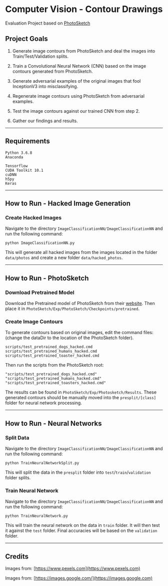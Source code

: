 # Computer Vision - Contour Drawings

Evaluation Project based on [PhotoSketch](https://github.com/mtli/PhotoSketch)

## Project Goals

1. Generate image contours from PhotoSketch and deal the images into Train/Test/Validation splits.

2. Train a Convolutional Neural Network (CNN) based on the image contours generated from PhotoSketch.

3. Generate adversarial examples of the original images that fool InceptionV3 into misclassifying.

4. Regenerate image contours using PhotoSketch from adversarial examples.

5. Test the image contours against our trained CNN from step 2.

6. Gather our findings and results.

---

## Requirements

```Rich Text Header
Python 3.6.8
Anaconda
```

```Rich Text Header
Tensorflow
CUDA Toolkit 10.1
cuDNN
h5py
Keras
```

---

## How to Run - Hacked Image Generation

### Create Hacked Images

Navigate to the directory `ImageClassificationNN/ImageClassificationNN` and run the following command:

```Rich Header Text
python ImageClassificationNN.py
```

This will generate all hacked images from the images located in the folder `data/photos` and create a new folder `data/hacked_photos`.

---

## How to Run - PhotoSketch

### Download Pretrained Model

Download the Pretrained model of PhotoSketch from their [website](http://www.cs.cmu.edu/~mengtial/proj/sketch/). Then place it in `PhotoSketch/Exp/PhotoSketch/Checkpoints/pretrained`.

### Create Image Contours

To generate contours based on original images, edit the command files: (change the dataDir to the location of the PhotoSketch folder).

```Rich Text Header
scripts/test_pretrained_dogs_hacked.cmd
scripts/test_pretrained_humans_hacked.cmd
scripts/test_pretrained_toaster_hacked.cmd
```

Then run the scripts from the PhotoSketch root:

```Rich Text Header
"scripts/test_pretrained_dogs_hacked.cmd"
"scripts/test_pretrained_humans_hacked.cmd"
"scripts/test_pretrained_toasters_hacked.cmd"
```

The results can be found in `PhotoSketch/Exp/Photosketch/Results`. These generated contours should be manually moved into the `presplit/[class]` folder for neural network processing.

---

## How to Run - Neural Networks

### Split Data

Navigate to the directory `ImageClassificationNN/ImageClassificationNN` and run the following command:

```Rich Header Text
python TrainNeuralNetworkSplit.py
```

This will split the data in the `presplit` folder into `test`/`train`/`validation` folder splits.

### Train Neural Network

Navigate to the directory `ImageClassificationNN/ImageClassificationNN` and run the following command:

```Rich Header Text
python TrainNeuralNetwork.py
```

This will train the neural network on the data in `train` folder. It will then test it against the `test` folder. Final accuracies will be based on the `validation` folder.

---

## Credits

Images from: [https://www.pexels.com](https://www.pexels.com)

Images from: [https://images.google.com/](https://images.google.com)